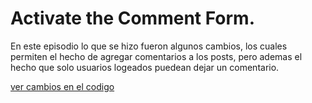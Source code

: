
# Activate the Comment Form.

En este episodio lo que se hizo fueron algunos cambios, los cuales permiten el hecho de agregar comentarios a los posts, pero ademas el hecho que solo usuarios logeados puedean dejar un comentario.

[ver cambios en el codigo]()